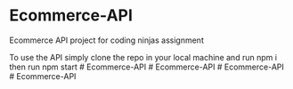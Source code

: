 # Ecommerce-API
Ecommerce API project for coding ninjas assignment


To use the API simply clone the repo in your local machine and run
npm i
then run
npm start
#   E c o m m e r c e - A P I  
 #   E c o m m e r c e - A P I  
 #   E c o m m e r c e - A P I  
 #   E c o m m e r c e - A P I  
 